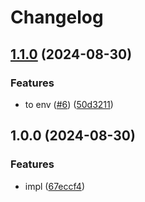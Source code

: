 # Changelog

## [1.1.0](https://github.com/shiron-dev/mc-server/compare/velocity-v1.0.0...velocity-v1.1.0) (2024-08-30)


### Features

* to env ([#6](https://github.com/shiron-dev/mc-server/issues/6)) ([50d3211](https://github.com/shiron-dev/mc-server/commit/50d3211656513c4e22a98715039eb2238cf3d5e7))

## 1.0.0 (2024-08-30)


### Features

* impl ([67eccf4](https://github.com/shiron-dev/mc-server/commit/67eccf4fa7dfbc054733752d4b95b9220124fb16))

